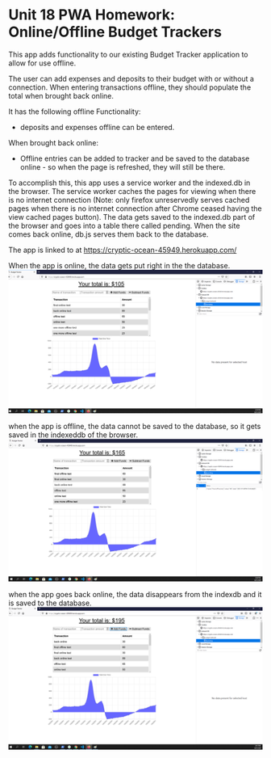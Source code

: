 # Unit 18 PWA Homework: Online/Offline Budget Trackers

This app adds functionality to our existing Budget Tracker application to allow for use offline.

The user can add expenses and deposits to their budget with or without a connection. When entering transactions offline, they should populate the total when brought back online.

It has the following offline Functionality:

  * deposits and expenses offline can be entered.

When brought back online:

  * Offline entries can be added to tracker and be saved to the database online - so when the page is refreshed, they will still be there. 


To accomplish this, this app uses a service worker and the indexed.db in the browser. The service worker caches the pages for viewing when there is no internet connection (Note: only firefox unreservedly serves cached pages when there is no internet connection after Chrome ceased having the view cached pages button). The data gets saved to the indexed.db part of the browser and goes into a table there called pending. When the site comes back online, db.js serves them back to the database. 

The app is linked to at 
https://cryptic-ocean-45949.herokuapp.com/

When the app is online, the data gets put right in the the database.
![](public/images/Online.png)

when the app is offline, the data cannot be saved to the database, so it gets saved in the indexeddb of the browser. 
![](public/images/offline.png)

when the app goes back online, the data disappears from the indexdb and it is saved to the database. 
![](public/images/Backonline.png)



